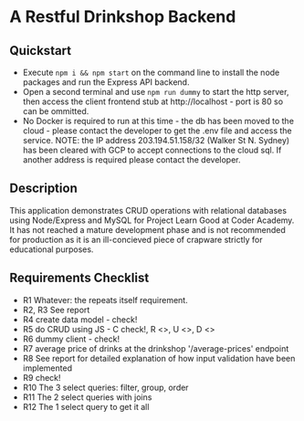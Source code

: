 # A Restful Drinkshop Backend
## Quickstart
- Execute `npm i && npm start` on the command line to install the node packages and run the Express API backend.
- Open a second terminal and use `npm run dummy` to start the http server, then access the client frontend stub at http://localhost - port is 80 so can be ommitted.
- No Docker is required to run at this time - the db has been moved to the cloud - please contact the developer to get the .env file and access the service.
NOTE: the IP address 203.194.51.158/32 (Walker St N. Sydney) has been cleared with GCP to accept connections to the cloud sql. If another address is required please contact the developer.
## Description
This application demonstrates CRUD operations with relational databases using Node/Express and MySQL for Project Learn Good at Coder Academy. It has not reached a mature development phase and is not recommended for production as it is an ill-concieved piece of crapware strictly for educational purposes.
## Requirements Checklist
- R1 Whatever: the repeats itself requirement.
- R2, R3 See report
- R4 create data model - check!
- R5 do CRUD using JS - C check!, R <>, U <>, D <>
- R6 dummy client - check!
- R7 average price of drinks at the drinkshop '/average-prices' endpoint
- R8 See report for detailed explanation of how input validation have been implemented
- R9 check!
- R10 The 3 select queries: filter, group, order
- R11 The 2 select queries with joins
- R12 The 1 select query to get it all 

